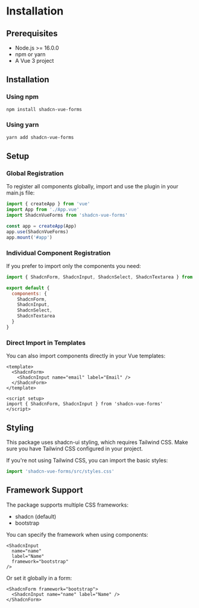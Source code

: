 # Installation

## Prerequisites

- Node.js >= 16.0.0
- npm or yarn
- A Vue 3 project

## Installation

### Using npm

```bash
npm install shadcn-vue-forms
```

### Using yarn

```bash
yarn add shadcn-vue-forms
```

## Setup

### Global Registration

To register all components globally, import and use the plugin in your main.js file:

```javascript
import { createApp } from 'vue'
import App from './App.vue'
import ShadcnVueForms from 'shadcn-vue-forms'

const app = createApp(App)
app.use(ShadcnVueForms)
app.mount('#app')
```

### Individual Component Registration

If you prefer to import only the components you need:

```javascript
import { ShadcnForm, ShadcnInput, ShadcnSelect, ShadcnTextarea } from 'shadcn-vue-forms'

export default {
  components: {
    ShadcnForm,
    ShadcnInput,
    ShadcnSelect,
    ShadcnTextarea
  }
}
```

### Direct Import in Templates

You can also import components directly in your Vue templates:

```vue
<template>
  <ShadcnForm>
    <ShadcnInput name="email" label="Email" />
  </ShadcnForm>
</template>

<script setup>
import { ShadcnForm, ShadcnInput } from 'shadcn-vue-forms'
</script>
```

## Styling

This package uses shadcn-ui styling, which requires Tailwind CSS. Make sure you have Tailwind CSS configured in your project.

If you're not using Tailwind CSS, you can import the basic styles:

```javascript
import 'shadcn-vue-forms/src/styles.css'
```

## Framework Support

The package supports multiple CSS frameworks:

- shadcn (default)
- bootstrap

You can specify the framework when using components:

```vue
<ShadcnInput 
  name="name" 
  label="Name" 
  framework="bootstrap"
/>
```

Or set it globally in a form:

```vue
<ShadcnForm framework="bootstrap">
  <ShadcnInput name="name" label="Name" />
</ShadcnForm>
```